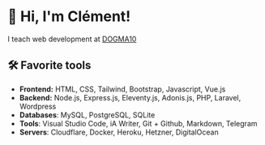 # 👋 Hi, I'm Clément!

I teach web development at [DOGMA10](https://dogma10.com)

## 🛠️ Favorite tools

* **Frontend:** HTML, CSS, Tailwind, Bootstrap, Javascript, Vue.js
* **Backend:** Node.js, Express.js, Eleventy.js, Adonis.js, PHP, Laravel, Wordpress
* **Databases**: MySQL, PostgreSQL, SQLite
* **Tools**: Visual Studio Code, iA Writer, Git + Github, Markdown, Telegram
* **Servers**: Cloudflare, Docker, Heroku, Hetzner, DigitalOcean
